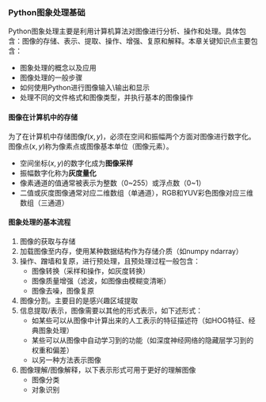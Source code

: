 ### Python图象处理基础

Python图象处理主要是利用计算机算法对图像进行分析、操作和处理。具体包含：图像的存储、表示、提取、操作、增强、复原和解释。本章关键知识点主要包含：

- 图象处理的概念以及应用
- 图像处理的一般步骤
- 如何使用Python进行图像输入\输出和显示
- 处理不同的文件格式和图像类型，并执行基本的图像操作

#### 图像在计算机中的存储

为了在计算机中存储图像$f(x,y)$，必须在空间和振幅两个方面对图像进行数字化。图像点$(x,y)$称为像素点或图像基本单位（图像元素）。

- 空间坐标$(x,y)$的数字化成为**图像采样**
- 振幅数字化称为**灰度量化**
- 像素通道的值通常被表示为整数（0\~255）或浮点数（0\~1）
- 二值或灰度图像通常对应二维数组（单通道），RGB和YUV彩色图像对应三维数组（三通道）

#### 图象处理的基本流程

1. 图像的获取与存储
2. 加载图像至内存，使用某种数据结构作为存储介质（如numpy ndarray）
3. 操作、蹭墙和复原，进行预处理，且预处理过程一般包含：
   - 图像转换（采样和操作，如灰度转换）
   - 图像质量增强（滤波，如图像由模糊变清晰）
   - 图像去噪，图像复原
4. 图像分割。主要目的是感兴趣区域提取
5. 信息提取/表示，图像需要以其他的形式表示，如下述形式：
   - 如某些可以从图像中计算出来的人工表示的特征描述符（如HOG特征、经典图象处理）
   - 某些可以从图像中自动学习到的功能（如深度神经网络的隐藏层学习到的权重和偏差）
   - 以另一种方法表示图像
6. 图像理解/图像解释，以下表示形式可用于更好的理解图像
   - 图像分类
   - 对象识别

